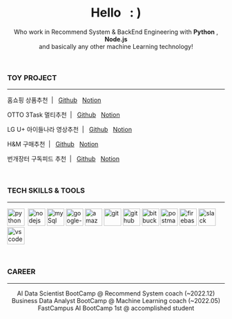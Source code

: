 <h1 align="center">Hello &nbsp; : )</h1>

<p align="center">
  Who work in Recommend System & BackEnd Engineering with <b>Python</b> , <b>Node.js</b>
  <br/>  and basically any other machine Learning technology!
</p>

<br />


 ### TOY PROJECT

---

<p> 홈쇼핑 상품추천&nbsp;&nbsp;|&nbsp;&nbsp;&nbsp;<a href="https://github.com/H4Y3J1N/Rec-homeShopping">Github</a>&nbsp;&nbsp;&nbsp;<a href="https://www.notion.so/Project-b8e32966cec14134ae4e7fb49ccd3754?pvs=4">Notion</a></p>

<p>OTTO 3Task 멀티추천&nbsp;&nbsp;|&nbsp;&nbsp;&nbsp;<a href="https://github.com/H4Y3J1N/OTTO_competition">Github</a>&nbsp;&nbsp;&nbsp;<a href="https://x.com">Notion</a></p>

<p>LG U+ 아이들나라 영상추천&nbsp;&nbsp;|&nbsp;&nbsp;&nbsp;<a href="https://github.com/H4Y3J1N/lg-children-country-recommend">Github</a>&nbsp;&nbsp;&nbsp;<a href="https://jinsuc.notion.site/1d4b482222744fb0ad7e20ef83550019?v=218dfb2a40f940da901a43898df0e318">Notion</a></p>

<p>H&M 구매추천&nbsp;&nbsp;|&nbsp;&nbsp;&nbsp;<a href="x.com">Github</a>&nbsp;&nbsp;&nbsp;<a href="https://x.com">Notion</a></p>

<p>번개장터 구독피드 추천&nbsp;&nbsp;|&nbsp;&nbsp;&nbsp;<a href="https://github.com/H4Y3J1N/chai_Final_project">Github</a>&nbsp;&nbsp;&nbsp;<a href="">Notion</a></p>


<br />



### TECH SKILLS & TOOLS

---

<p align="left">
  <img src="https://cdn.iconscout.com/icon/free/png-256/python-2-226051.png" alt="python" width="40" height="40">&nbsp;
  <img src="https://cdn.jsdelivr.net/gh/devicons/devicon/icons/nodejs/nodejs-original.svg" alt="nodejs" width="40" height="40"/>  
  <img src="https://cdn.iconscout.com/icon/free/png-512/mysql-21-1174941.png" alt="mySql" width="40" height="40">    
  <img src="https://cdn.iconscout.com/icon/free/png-512/google-cloud-2038785-1721675.png" alt="google-cloud" width="40" height="40"/>  
  <img src="https://cdn.iconscout.com/icon/free/png-512/aws-1869025-1583149.png" alt="amazon-cloud" width="40" height="40"/>
  <img src="https://cdn.jsdelivr.net/gh/devicons/devicon/icons/git/git-original.svg" alt="git" width="40" height="40"> 
  <img src="https://cdn.jsdelivr.net/gh/devicons/devicon/icons/github/github-original.svg" alt="github" width="40" height="40">  
  <img src="https://cdn.jsdelivr.net/gh/devicons/devicon/icons/bitbucket/bitbucket-original.svg" alt="bitbucket" width="40" height="40">
  <img src="https://cdn.iconscout.com/icon/free/png-512/postman-3521648-2945092.png" alt="postman" width="40" height="40">    
  <img src="https://cdn.jsdelivr.net/gh/devicons/devicon/icons/firebase/firebase-plain.svg" alt="firebase" width="40" height="40">
  <img src="https://cdn.iconscout.com/icon/free/png-512/slack-logo-1481728-1254330.png"  alt="slack" width="40" height="40">
  <img src="https://cdn.jsdelivr.net/gh/devicons/devicon/icons/vscode/vscode-original.svg" alt="vscode" width="40" height="40">
</p>


<br />


### CAREER

---

<p align="center">
  AI Data Scientist BootCamp @ Recommend System coach (~2022.12)
  <br/>  Business Data Analyst BootCamp @ Machine Learning coach (~2022.05)
  <br/>  FastCampus AI BootCamp 1st @ accomplished student
</p> 
